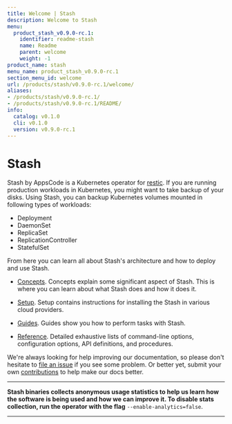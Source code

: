 ```yaml
---
title: Welcome | Stash
description: Welcome to Stash
menu:
  product_stash_v0.9.0-rc.1:
    identifier: readme-stash
    name: Readme
    parent: welcome
    weight: -1
product_name: stash
menu_name: product_stash_v0.9.0-rc.1
section_menu_id: welcome
url: /products/stash/v0.9.0-rc.1/welcome/
aliases:
- /products/stash/v0.9.0-rc.1/
- /products/stash/v0.9.0-rc.1/README/
info:
  catalog: v0.1.0
  cli: v0.1.0
  version: v0.9.0-rc.1
---
```


# Stash
 Stash by AppsCode is a Kubernetes operator for [restic](https://restic.net). If you are running production workloads in Kubernetes, you might want to take backup of your disks. Using Stash, you can backup Kubernetes volumes mounted in following types of workloads:

- Deployment
- DaemonSet
- ReplicaSet
- ReplicationController
- StatefulSet

From here you can learn all about Stash's architecture and how to deploy and use Stash.

- [Concepts](/products/stash/v0.9.0-rc.1/concepts/). Concepts explain some significant aspect of Stash. This is where you can learn about what Stash does and how it does it.

- [Setup](/products/stash/v0.9.0-rc.1/setup/). Setup contains instructions for installing
  the Stash in various cloud providers.

- [Guides](/products/stash/v0.9.0-rc.1/guides/latest/). Guides show you how to perform tasks with Stash.

- [Reference](/products/stash/v0.9.0-rc.1/reference/). Detailed exhaustive lists of
command-line options, configuration options, API definitions, and procedures.

We're always looking for help improving our documentation, so please don't hesitate to [file an issue](https://github.com/stashed/stash/issues/new) if you see some problem. Or better yet, submit your own [contributions](/products/stash/v0.9.0-rc.1/CONTRIBUTING) to help
make our docs better.

---

**Stash binaries collects anonymous usage statistics to help us learn how the software is being used and how we can improve it. To disable stats collection, run the operator with the flag** `--enable-analytics=false`.

---
